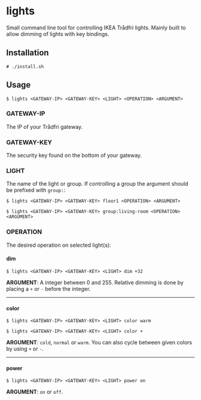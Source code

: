 # lights
Small command line tool for controlling IKEA Trådfri lights. Mainly built to allow dimming of lights with key bindings.
## Installation
 ```
 # ./install.sh
 ```
## Usage
```
$ lights <GATEWAY-IP> <GATEWAY-KEY> <LIGHT> <OPERATION> <ARGUMENT>
```

### GATEWAY-IP
The IP of your Trådfri gateway.

### GATEWAY-KEY
The security key found on the bottom of your gateway.

### LIGHT
The name of the light or group. If controlling a group the <LIGHT> argument should be prefixed with ```group:```:
```
$ lights <GATEWAY-IP> <GATEWAY-KEY> floor1 <OPERATION> <ARGUMENT>
```
```
$ lights <GATEWAY-IP> <GATEWAY-KEY> group:living-room <OPERATION> <ARGUMENT>
```  
 
### OPERATION
The desired operation on selected light(s):

#### dim
 ```
 $ lights <GATEWAY-IP> <GATEWAY-KEY> <LIGHT> dim +32
 ```
 **ARGUMENT**:
  A integer between 0 and 255. Relative dimming is done by placing a ```+``` or ```-``` before the integer.

---
#### color
 ```
 $ lights <GATEWAY-IP> <GATEWAY-KEY> <LIGHT> color warm
 ```
 ```
 $ lights <GATEWAY-IP> <GATEWAY-KEY> <LIGHT> color +
 ```

 **ARGUMENT**: 
  ```cold```, ```normal``` or ```warm```. You can also cycle between given colors by using ```+``` or ```-```.
 
---
#### power
 ```
 $ lights <GATEWAY-IP> <GATEWAY-KEY> <LIGHT> power on
 ```
 
 **ARGUMENT**:
 ```on``` or ```off```.
